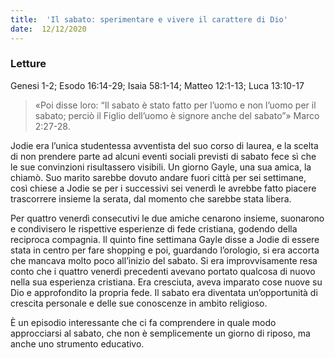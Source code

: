 ```yaml
---
title:  'Il sabato: sperimentare e vivere il carattere di Dio'
date:  12/12/2020
---
```


### Letture
Genesi 1-2; Esodo 16:14-29; Isaia 58:1-14; Matteo 12:1-13; Luca 13:10-17

> <p></p>
> «Poi disse loro: “Il sabato è stato fatto per l’uomo e non l’uomo per il sabato; perciò il Figlio dell’uomo è signore anche del sabato”» Marco 2:27-28.

Jodie era l’unica studentessa avventista del suo corso di laurea, e la scelta di non prendere parte ad alcuni eventi sociali previsti di sabato fece sì che le sue convinzioni risultassero visibili. Un giorno Gayle, una sua amica, la chiamò. Suo marito sarebbe dovuto andare fuori città per sei settimane, così chiese a Jodie se per i successivi sei venerdì le avrebbe fatto piacere trascorrere insieme la serata, dal momento che sarebbe stata libera.

Per quattro venerdì consecutivi le due amiche cenarono insieme, suonarono e condivisero le rispettive esperienze di fede cristiana, godendo della reciproca compagnia. Il quinto fine settimana Gayle disse a Jodie di essere stata in centro per fare shopping e poi, guardando l’orologio, si era accorta che mancava molto poco all’inizio del sabato. Si era improvvisamente resa conto che i quattro venerdì precedenti avevano portato qualcosa di nuovo nella sua esperienza cristiana. Era cresciuta, aveva imparato cose nuove su Dio e approfondito la propria fede. Il sabato era diventata un’opportunità di crescita personale e delle sue conoscenze in ambito religioso.

È un episodio interessante che ci fa comprendere in quale modo approcciarsi al sabato, che non è semplicemente un giorno di riposo, ma anche uno strumento educativo.